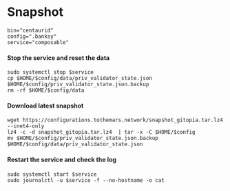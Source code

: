 # Snapshot

```
bin="centaurid"
config=".banksy"
service="composable"
```

#### Stop the service and reset the data <a href="#stop-the-service-and-reset-the-data" id="stop-the-service-and-reset-the-data"></a>

```
sudo systemctl stop $service
cp $HOME/$config/data/priv_validator_state.json $HOME/$config/priv_validator_state.json.backup
rm -rf $HOME/$config/data
```

#### Download latest snapshot <a href="#download-latest-snapshot" id="download-latest-snapshot"></a>

```
wget https://configurations.tothemars.network/snapshot_gitopia.tar.lz4 --inet4-only
lz4 -c -d snapshot_gitopia.tar.lz4  | tar -x -C $HOME/$config
mv $HOME/$config/priv_validator_state.json.backup $HOME/$config/data/priv_validator_state.json
```

#### Restart the service and check the log <a href="#restart-the-service-and-check-the-log" id="restart-the-service-and-check-the-log"></a>

```
sudo systemctl start $service
sudo journalctl -u $service -f --no-hostname -o cat
```
